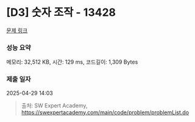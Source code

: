 # [D3] 숫자 조작 - 13428 

[문제 링크](https://swexpertacademy.com/main/code/problem/problemDetail.do?contestProbId=AX4EJPs68IkDFARe) 

### 성능 요약

메모리: 32,512 KB, 시간: 129 ms, 코드길이: 1,309 Bytes

### 제출 일자

2025-04-29 14:03



> 출처: SW Expert Academy, https://swexpertacademy.com/main/code/problem/problemList.do